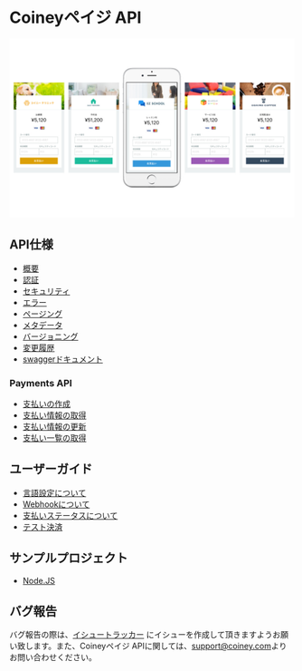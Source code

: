 # Coineyペイジ API

![](./images/main.jpg)

## API仕様

- [概要](api-spec/overview.md)
- [認証](api-spec/authentication.md)
- [セキュリティ](api-spec/security.md)
- [エラー](api-spec/errors.md)
- [ページング](api-spec/pagination.md)
- [メタデータ](api-spec/metadata.md)
- [バージョニング](api-spec/versioning.md)
- [変更履歴](api-spec/CHANGELOG.md)
- [swaggerドキュメント](api-spec/api.yaml)

### Payments API

- [支払いの作成](api/payments/create.md)
- [支払い情報の取得](api/payments/get.md)
- [支払い情報の更新](api/payments/update.md)
- [支払い一覧の取得](api/payments/list.md)

## ユーザーガイド

- [言語設定について](user-guides/locale.md)
- [Webhookについて](user-guides/webhook.md)
- [支払いステータスについて](user-guides/status.md)
- [テスト決済](user-guides/sandbox.md)

## サンプルプロジェクト

- [Node.JS](examples/nodejs)

## バグ報告

バグ報告の際は、[イシュートラッカー](https://github.com/Coiney-SDK/CoineyKit-Payge/issues) にイシューを作成して頂きますようお願い致します。また、Coineyペイジ APIに関しては、[support@coiney.com](mailto:support@coiney.com)よりお問い合わせください。
